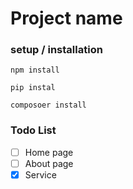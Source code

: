# Project name
### setup / installation 
`npm install`

`pip instal`

`composoer install`

### Todo List 
-[ ] Home page
-[ ] About page
-[x] Service